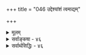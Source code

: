 +++
title = "046 उद्देश्यांशं त्वमाद्यम्"

+++
<details><summary>मूलम्</summary>

उद्देश्यांशं त्वमाद्यं स्फुटमनुभवतां सम्यगध्यक्षवित्त्या प्रत्यक्षत्वभ्रमोऽयं त्वमसि दशम इत्यादिवाक्यार्थबोधे ।  
शब्दात्प्रत्यक्षबोधे प्रसजति शिथिला तद्व्यवस्था ततोऽर्थे साक्षात्कारं न शब्दो जनयति विमतस्सिद्धवच्छब्दभावात् ॥ ४६ ॥
</details>

<details><summary>सर्वाङ्कषा - ४६</summary>

[[269]] 

[शाब्दापरोक्षवादनिरासः ] 

[[116]]. उद्देश्यांशं त्वमाद्यं स्फुटमनुभवतां सम्यगध्यक्षवित्त्या 

प्रत्यक्षत्वभ्रमोऽयं त्वमसि दशम इत्यादिवाक्यार्थबोधे । 

 

परैरुपपादितं शाब्दापरोक्षवादं विमृशति – उद्देश्येत्यादि । पूर्वपक्षे काचनाख्यायिका वर्ण्यते । दशजना मिलित्वा कदाचित् देशान्तरं प्रतस्थिरे । मध्ये काचन महानदी तर्तव्याभूत् । कथंचित् तीर्त्वा पारंगतानां सर्वेषां मनसि संशयोऽभूत् 'सर्वेऽपि वयं तीर्णा वा, न वा' इति । तत्परिहाराय सर्वेषां गणनाय प्रवृत्तास्सर्वेऽपि आत्मानं परित्यज्येतरानेव गणयामासुः । तेन नवसंख्याका एव सर्वैरपि गणिताः । दशमस्यागणनात्, ते सर्वेऽपि 'दशमः नद्यां मृतः' इति दुःखिताः आक्रन्दनायोपचक्रमिरे । तेषामाक्रन्दनं श्रुत्वा पान्थः कश्चिदागत्य यदा कारणं पप्रच्छ, तदा ते 'वयं दशजनाः नदीं तीर्त्वाऽऽगताः। अस्मासु कश्चित् जले मग्नो मृतः' इत्युत्तरमवदन् । 'सन्ति किल यूयं दश' इति पान्थेनोक्ते, 'कथम्? पश्य, वयं नवैव वर्तामहे' इत्यात्मानं परित्यज्य परिगणय्य 'पश्य नवैव वयम्' इत्यवदन्नेकैकशः । तदा तेषामज्ञानं दृष्ट्वा स पान्थः ‘त्वया नव गणिताः किल तर्हि त्वं दशमोऽसि' इति तं यदा प्रदर्शयामास, तदा सः 'दशमोऽहम्' इत्यात्मानं जानाति स्मेति ग्रामीणा कल्पिता कथा । तत्र अहमर्थस्य स्वयंप्रकाशत्वात् 'दशमोऽहम्' इति ज्ञानं स्वप्रकाशप्रत्यक्षरूपम् । तस्य च कारणम् 'दशमस्त्वमसि' इति पान्थस्य वचनमेव । अतः विषयस्यात्मनः स्वप्रकाशत्वेनापरोक्षत्वात् शब्देन जायमानमपि ज्ञानम् अपरोक्षमेव भवेत् । यथा वयं पुरतः घटादिकं चक्षुषा पश्यामः, तदा 'घटोऽयम्' इति केनचिच्छब्दे प्रयुक्ते, तेन शब्देन पुरतो दृश्यमानघटविषयकं ज्ञानं जायते । घटस्य दृश्यमानत्वात् तेन शब्देनापि प्रत्यक्षघटज्ञानमेव जायेत, नान्यत् किञ्चिद् ज्ञानं भवेत् । अतः शब्दः अपरोक्षवस्तुबोधकः अपरोक्षरूपमेव ज्ञानं जनयेदिति शब्दापरोक्षवादः न निराकर्तुं शक्य इति ते मन्यन्ते ॥ 

KUHIRADES 

तदेतत् निराक्रियते- 'त्वं दशमः असि' **इत्यादिवाक्यार्थबोधे** = तादृशवाक्यजन्ये दशमपुरुषविषयक शाब्दबोधे, **उद्देश्यांशम्** = उद्देश्यभागरूपंम् **त्वमाद्यम्** = 'त्वम्' इत्याद्यंशंग् **सम्यगध्यक्षवित्त्या** = स्वयंप्रकाशरूपज्ञानेन स्फुटम् **अनुभवताम्** = स्पष्टमनुभवतां नराणाम् **अयम्** = उक्तानुभवः प्रत्यक्षत्वभ्रमः, न तु सः दशमत्वविशिष्टविषयकः प्रमारूपः प्रत्यक्षानुभवः, किन्तु परोक्ष एवानुभवः ॥ 

अयमर्थः -- ' त्वंम् दशमः' इति वाक्ये 'त्वम्' इति उद्देश्यम् । 'दशमः' इति विधेयम् । ज्ञातम् उद्देश्यम्, अज्ञातं विधेयमिति व्यवस्था । ' त्वम्' शब्दस्य पुरोवर्तिचेतनवाचित्वात् तत् श्रुतवतः पुरोवर्तिनः स्वविषयकम् ‘अहम्' इति ज्ञानं जायते । लोके पुरतः घटादिकं पश्यतां तद्विषयकः 'घटः अस्ति न वा?” इति संशयो यथा न जायते । तद्वदेव स्वविषयकः 'अहमस्मि न वा' इतिसंशयः कस्यापि न जायते । कुतः ? स्वात्मनः सदा स्पष्टं भासमानत्वादेव । इदमेव स्वयंप्रकाशत्वम् । 'त्वं दशमः' इतिवाक्येन जाते 'अहं दशमः' इति ज्ञाने अहंपदार्थो विशेष्यतया स्वयंप्रकाशते । विशेषणभूतं दशमत्वं तु न स्वयंप्रकाशम्, 

 

[[270]] 

किन्तु शब्दजन्यमेव । वेदान्तिनां सर्वेषामात्मनः स्वयंप्रकाशत्वात् 'अहं गच्छामि' इत्यनुभवेऽपि 'अहम्' इत्यंशः स्वयंप्रकाशः । गमनरूपा क्रिया तु न स्वयंप्रकाशा । विशेष्यस्यात्मनः स्वप्रकाशत्वात् 'अहं गच्छामि' इत्यनुभवः संपूर्णोऽपि स्वप्रकाश इव भाति । यथा नैयायिकानां 'सोऽयं घटः' इति ज्ञानं प्रत्यभिज्ञाप्रत्यक्षमित्युच्यते । वस्तुतस्तु तत्र 'अयं घटः' इत्यंश एव प्रत्यक्षः । 'सः' इत्यंशस्तु न प्रत्यक्षः । तस्य पूर्वकालसंबन्धरूपत्वेन, तस्य तदानीमभावेन तदंशे स्मरणमेव । अथापि 'सोऽयं घटः ' इति विशिष्टं ज्ञानमपि प्रत्यभिज्ञाप्रत्यक्षमित्युच्यते, प्रत्यक्षांशप्रभावात् । तद्वदेव ' अहं दशमः' इत्यत्र 'अहम्' इति विशेष्यांशस्य स्वप्रकाशत्वात् 'अहं दशमः' इति विशिष्टं ज्ञानमपि स्वप्रकाशप्रत्यक्षमिव भाति । अथवा तत्र भूतात्मनः तथाभावात् भूतात्मनोऽपि स्वप्रकाशत्वात् सः स्वप्रकाशानुभवः । सूक्ष्ममतयस्तु जानन्ति इमं सत्यांशम् । 

यदि च ‘दशमोऽहम्' इति दशमत्वविशिष्टज्ञानस्यापरोक्षरूपत्वात्, तत्करणभूतस्य शब्दस्याप्यपरोक्षज्ञानजनकत्वमागतमित्युच्यते, तर्हि 'सोऽयं घटः' इत्यादिप्रत्यभिज्ञाप्रत्यक्षसामग्र्यन्तर्गतस्य संस्कारस्यापि अपरोक्षज्ञानजनकत्वं स्यात् । अपि च विशिष्टज्ञानवादिनो हि वैशेषिकाः । 'पर्वतो वह्निमान्' इत्यादावपि, पर्वतांशे प्रत्यक्षत्वम्, वह्नयंश एव अनुमितित्वमिति वदतां वेदान्तिनां तु ‘दशमोऽहम्' इत्यत्रापि, ‘अहम्’ इति विशेष्यमेव स्वप्रकाशप्रत्यक्षरूपम्, दशमत्वरुपविशेषणं शब्दोपस्थाप्यमेवेति, विशिष्टमेकं ज्ञानं न प्रत्यक्षरूपमिति, शब्दस्य प्रत्यक्षजनकत्वोपपादनं निर्मूलम् । अधिकमन्यत्र ॥ 

F 

[[515]] 

spe 



इदमत्रावधेयम् – नैयायिका : सर्वत्र विशिष्टज्ञानैक्यवादिनः सोऽयं घटः' इत्यादिकं किञ्चिद्विशेषणविशिष्टविशेष्यविषयकज्ञानम् एकमिति ते वदन्ति । वेदान्तिनस्तु – 'सः' इत्यंशस्स्मृतिरूपः; 'अयम्' इत्यंशस्तु प्रत्यक्षरूपः । अतः ग्रहणस्मरणात्मकज्ञानद्वयरूपा ‘प्रत्यभिज्ञा' नैकं ज्ञानमिति वदन्ति । बौद्धा अप्येवमेव वदन्ति । परन्तु स्मृतेः प्रामाण्यं नाङ्गीकुर्वन्ति । अतः तेषां प्रत्यभिज्ञया न वस्तूनां स्थिरत्वसिद्धिः । वेदान्तिनस्तु स्मृतेः प्रामाण्यमङ्गीकुर्वन्ति । तेन प्रत्यभिज्ञापि प्रमाणमिति साधयन्ति । परन्तु 'सः' इति 'अयम्' इति च भिन्नं ज्ञानं चेत्, उभयोः संयोजकं किम् ? 'नीलो घटः' इति ज्ञाने 'नीलः ' पटोऽपि भवितुमर्हति । 'घट' रक्तोऽपि भवितुमर्हति । प्रत्येकयोर्नीलघटपदार्थयोः संयोजकः विशेषणविशेष्यभावः । स च विशेषणविशेष्यभावः 'नीलो घटः' इति विशिष्टबुद्धित्वप्रयुक्तः । 'नीलो घटः' इति बुद्धिः यदि विशिष्टबुद्धिर्न स्यात्, तदा 'नीलघटौ' इति समूहालम्बनबुद्धिरूपा सा स्यात् । अथवा 'नीलः घटश्च' इति समुच्चयबुद्धिरूपा सा स्यात् । अत्र स्थलद्वयेऽपि नीलपदार्थः अन्यः, घटपदार्थश्चान्यः । समूहालम्बने नानाविशेषणविशेष्यभावः प्रतीयते । 'नीलः' इत्यत्र नैल्यविशिष्टो नीलः कश्चित् पदार्थः ' घटः' इत्यत्र घटत्वविशिष्टः घटः कश्चित्पदार्थश्च स्वतन्त्रतया प्रतीयते । अतः तत्र इतरेतरयोगे द्वंद्वसमासः । समुच्चये तु प्रत्येकं क्रियान्वयः; अतो न समासः ॥ 

एवञ्च प्रत्यभिज्ञायां 'सः' इति स्मृतिरूपमन्यत् ज्ञानम्, 'अयम्' इति प्रत्यक्षरूपमन्यत् ज्ञानमिति यदि स्यात्, तदोभयोः संयोजकः कः ? 'सोऽयम्' इति तु उभयोर्विशेष्यविशेषणभावो भासते । तेन तत् 

[[271]] 

 

एकमेव ज्ञानमिति च ज्ञायते । बौद्धानां तु पदार्थानां क्षणिकत्वात् तत्पदार्थः अन्यः, इदंपदार्थश्चान्यः । उभयोरैक्यज्ञानं तु 'सेयं दीपज्वाला' इतिवत् भ्रान्तिरेव । एवञ्च प्रत्यभिज्ञायां वस्तूनां स्थिरत्वप्रयुक्तमैक्यं न स्यादिति तेषामिष्टसिद्धिः । नैयायिकानां तु **एकज्ञानत्वात्** = विशिष्टबुद्धित्वात् वस्त्वैक्यसिद्धिः । वेदान्तसिद्धान्ते का गतिः ? न च ' पर्वतो वह्निमान्' इत्यत्र पर्वतः प्रत्यक्षः, वह्निरनुमेयः । एवं ज्ञानभेदेऽपि ‘पर्वतो वह्निमान्’ इति विशेष्यविशेषणभावमूलकः विशिष्टप्रत्ययः दृश्यते । एवमेव ‘सोऽयम्' इत्यत्रापि भिन्नज्ञानोपस्थापितयोरपि निरूप्यनिरूपकभावप्रयुक्तो विशेषणविशेष्यभावो भासत एवेति चेत्, क एवमाह पर्वतः प्रत्यक्षः, वह्निरनुमेय इति ? दृश्यते किल पर्वतः पुरत इति चेत्, किं पर्वतस्याप्रत्यक्षत्वे ‘पर्वतो वह्निमान्' इत्यनुमितिरेव न भवेदिति मन्यसे त्वमायुष्मन्! कुत्र कथं तर्हि वह्निः सिद्ध्येत्? किं न जानास्यनुमितेर्वृत्तम्? ‘पर्वतो धूमवान्' इति पक्षधर्मताज्ञानवेलायामेव चक्षुरिन्द्रियं विरतम्, स्वार्थानुमाने । अनन्तरं चक्षुर्निमीलनेऽपि, व्याप्तिस्मरणम्, परामर्शश्चेति मानसमेव । ततश्च पर्वतो वह्निमान् इति ज्ञानं भवति व्याप्तिपरामर्शयोः बलात् । अतः ‘पर्वतो वह्निमान्' इति विशिष्टमेकमेव ज्ञानम् । न च चक्षुर्निमीलने तथात्वेऽपि, चक्षुरुन्मीलनकाले पर्वतः प्रत्यक्ष एव खल्विति शंक्यम्; युगपद्ज्ञानद्वयस्यासंभवात्; पर्वतप्रत्यक्षमन्यदेव ‘पर्वतो वह्निमान्' इत्यनुमितिरन्यैव । तस्य ज्ञानद्वयरूपत्वकथनं बौद्धैः प्रत्यभिज्ञायास्तथात्वकथनमनुसृत्याभ्युपेत्योक्तमिति नेयम् । अधिकमप्रसक्तमत्र ॥ 

नन्वथापि आत्मनः स्वप्रकाशत्वेन स्वयमेवोपस्थितत्वात् 'अहं जानामि' इत्यत्र भिन्नसामग्र्युपस्थापितयोरप्यस्ति विशेष्यविशेषणभाव इति चेत्; आत्मनोऽस्वप्रकाशत्वपक्षेऽस्याक्षेपस्यैवानवसरत्वात् । स्वप्रकाशत्वपक्षेऽपि, ज्ञानस्य तद्धर्मतयैवानुभवात्, विशेष्यविशेषणभावस्सहजत एव भासत इति विशिष्टज्ञानरूपत्वेऽपि न कापि हानिः । अथवा देहादिविशिष्टस्यैव तदानीमहंप्रतीतिविषयत्वम् । केवलस्य भानाङ्गीकारेऽपि, पर्वतादेरस्वप्रकाशत्वेन न तुल्यन्यायावतारः ॥ 

SPET FF 

उम्र का 

एवञ्च अहंपदार्थस्य स्वप्रकाशत्वेऽपि, दशमत्वस्यातथात्वात् तदंशे शाब्द एव प्रत्ययः । अस्यापि स्वप्रकाशत्वे, पूर्वं तदभानासंभवात् मूलहानिः । तस्मात् दशमत्वं परोक्षरूपमेव । तद्विशिष्टरूपेण तु आत्मनोऽपि परोक्षत्वमेव । ज्ञानभेदेऽपि विशेष्यस्य अहमर्थस्य स्वप्रकाशत्वात्, तत्प्रभावात् 'दशमोऽहम्’ इति ज्ञानमपरोक्षमिव भवति, न त्वपरोक्षम्, 'सोऽयम्' इति सामग्रीद्वयजन्यप्रत्यभिज्ञावत् ॥ 

बौद्धास्तु - लोके वस्त्वेव परोक्षम्, अपरोक्षं चेति द्विविधम् । तदनुरोधेन प्रमाणमपि प्रत्यक्षम्, परोक्षं चेति द्विविधम् । एवं च परोक्षत्वम्, अपरोक्षत्वं वा वस्तुधर्मः, न तु करणधर्मः । यथा - घटे पुरतो विद्यमाने सति, चक्षुरिन्द्रियसन्निकर्षेण घटज्ञानमपरोक्षरूपं जायते; तथा घटशब्दे तदा प्रयुक्ते, तेन जायमानं घटज्ञानम् अपरोक्षरूपमेव भवेत् । पुरतो दृश्यमाने सति, शब्दप्रयोगेण स घटः कथमदृश्यमानः स्यात् इति वदन्ति । एवमेतन्मतेऽपि आत्मनि सदापरोक्षतया भासमाने सति, शब्दप्रयोगमात्रेणात्मा अस्वप्रकाशः कथं भवेत् ? शब्दजन्योऽपि बोधः आत्मविषयकश्चेत्, सः अपरोक्षावभास एव । अत एव 'तमसः पारं दर्शयति 

 

[[272]] 

भगवान् सनत्कुमारः' (छां.8-26-2 ) इति सनत्कुमारेण आत्मा नारदाय दर्शित इत्युच्यते । सनत्कुमारेण उपदेशे कृते, तेन नारदस्य दर्शनमभूदियुक्ते, उपदेशशब्देन दर्शनं जातमित्यर्थः । अतः शब्दः अपरोक्षज्ञानजनको भवतीति मन्यन्ते ॥ 

इदं सर्वम् अध्यात्मशास्त्ररहस्यापरिज्ञानमूलकम् ! उपदेशः शब्दरूप एवेति मन्यन्ते । यद्येवं, तर्हि 'चित्रं वटतरोर्मूले वृद्धाश्शिष्या गुरुर्युवा । गुरोस्तु मौनं व्याख्यानं शिष्यास्तु छिन्नसंशयाः ॥ ' इति कथं मन्यसे त्वम्? तत्रापि शब्दानुमानमेवेति चेत्; अत एवोक्तं पूर्वम् अध्यात्मशास्त्ररहस्यापरिज्ञानमूलं सर्वमेतदिति । 'दिव्यं ददामि ते चक्षुः' इति पूर्वभागमनवलोकयन् 'पश्य मे योगमैश्वरम् ' ( गी. 11-8) इत्युत्तरभागमवलोकयन् कश्चित् अर्धप्रज्ञः 'पश्य' इति शब्देनैव विश्वरूपसंदर्शनं जातमिति यदि मन्येत, तादृशो मेधावी कथं बोधनीय इति न जानीमः । एतादृशस्थले गुरोरनुग्रहविशेषादेव शिष्यस्यान्तरङ्गे वस्तुदर्शनं जायते । नारदस्यात्मदर्शनमपि सनत्कुमारस्यानुग्रहादेव । 'चित्रं वटतरोर्मूले' इत्यादावपि श्रीदक्षिणामूर्तेस्तपश्शक्त्यैव महर्षीणामात्मसंदर्शनेन सर्वसंशयोच्छेदः । तत्तादृशा हि गुरवः केवलेन दर्शनेन, स्पर्शनेन, संकल्पेन वा सर्वं साधयितुं प्रभवन्ति । कुत्रचित् शब्दोपदेशसमनन्तरमात्मसंदर्शनजननेऽपि, शब्दो व्याजमात्रम्, न त्वपरोक्षकारणम् । पुरतो घटादिकं पश्यतः 'घटोऽयम् इति शब्दश्रवणे जाते तेन जायमानं ज्ञानं शाब्दं परोक्षमेव । तत्र चाक्षुषं ज्ञानमन्यत् शाब्दं चान्यदेव । युगपदिन्द्रियद्वयव्यापारासंभवात् । कालस्यातिसूक्ष्मत्वादन्तरालाग्रहणम् । अतोऽपरोक्षं कुत्रापि न शाब्दम् ॥ 

'प्रत्यक्षत्वम्' वा 'परोक्षत्वम्' वा वस्तुधर्म इति विचित्रमिदम् । एवं सति एकमेव वस्त्वेकस्य सन्निहितस्य चक्षुर्गोचरं यदा भवति, तदैव तदेव वस्तु दूरस्थस्य परोक्षमेव भवति, तदा तत्र प्रत्यक्षत्वम्, परोक्षत्वं चेति विरुद्धधर्मसमावेशप्रसङ्गः । अतः प्रत्यक्षत्वं परोक्षत्वं च करणाधीनमेव; न तु विषयाधीनम् । अत एव 'औपनिषदं पुरुषम्' इत्यत्रापि उपनिषद्वाक्यजन्यं परोक्षमेव । अन्यथा सर्वेऽपि ब्रह्मज्ञानिनो भवेयुः । ब्रह्मणः शस्त्रैकगम्यत्वमपि शास्त्रैकप्रमाणकत्वमेव, न तु शास्त्र - जन्यप्रत्यक्षविषयकत्वम्, सर्वानुभवविरोधात् । अतः प्रत्यक्षत्वपरोक्षत्वयोस्सांकर्यप्रसंगेन शाब्दापरोक्षवादो बौद्धवासनामूलक एव ॥ 

सत्यम् ; अत एव वयं वदामः ' धर्मास्सर्वे तत्तन्मनोरथकल्पिताः, अत एव मिथ्याभूताः ' इति । तर्हि ‘धर्मोपपत्तेः' ‘धर्मोक्तेः' 'सर्वधर्मोपपत्तेश्च' इत्यादिसूत्राणां वा का गतिः ? सर्वमिदं व्यवहारिकमात्रमिति चेत्, अत्राप्युक्तं बहुधा । यद्यदुच्यत इदानीं तत्सर्वं व्यावहारिकमेव । भवदुच्यमानं निर्गुणं ब्रह्मापि व्याहारिकमेवेदानीम् । किं साधितमेतेन? पारमार्थिकं तु अवेद्यम्, अवाच्यं च । अतो वृथा क्लिश्यसे 

त्वम् ॥ वस्तुतस्तु - 

कदाचित्तु बहोः कालात्पूर्वं शब्दः श्रुतः कथम् । जनयेत्त्वपरोक्षं सः स्मृतः, वद हठं विना ॥ आचार्याणां स्थानमेव न स्यादिति भयार्दिताः । स्वस्थानरक्षणव्यग्राः किश्यन्ति बहुधा वृथा ॥ 

[[117]]. 

[[273]] 

शब्दात् प्रत्यक्षबोधे प्रसजति शिथिला तद्व्यवस्था; ततोऽर्थे 

साक्षात्कारं न शब्दो जनयति विमतः सिद्धवच्छब्दभावात् ॥46॥ 

[ ऐकात्म्यवादे उपदेशानुपपत्तिः ] 

शिष्यो जीवस्त्वसिद्धः किमु तव यदि वा भ्रान्तिसिद्धो, मितो वा 

नासिद्धायोपदेशो, भ्रमविषयमितौ नोपदेशार्हताऽस्य । 

 

एवमनङ्गीकारेऽनिष्टप्रसङ्गमाह - शब्दादित्यादि । 'प्रत्यक्षम् ' ' परोक्षम्' इत्यादिशब्दा एव प्रमाणप्रमेयव्यवस्थामसङ्कीर्णां प्रदर्शयन्ति । परोक्षसाधनत्वेन सर्वसंमतात् शब्दादपि **प्रत्यक्षबोधे** = अङ्गीकृते सति, तद्व्यवस्था शिथिला प्रसजति । अनुमानविरोधमप्याह - ततः अर्थ इत्यादि । विमतः शब्दः अर्थे साक्षात्कारं न **जनयति** = स्ववाच्यार्थविषयकप्रत्यक्षाजनकः, **शब्दभावात्** = शब्दत्वात्, **सिद्धवत्** = प्रसिद्धशब्दवत् । 'विमतः शब्दः न अर्थप्रत्यक्षजनकः, शब्दत्वात् इन्द्रियादिशब्दवत्' इत्यनुमानम् । इन्द्रियं ह्यतीन्द्रियम् । इन्द्रियपदेन चक्षुरादीनां बोधे भवत्यपि, तत्पदं कदापीन्द्रियविषयकमपरोक्षं न जनयति । शब्दस्तु श्रोत्रेन्द्रियेण गृह्यते । इन्द्रियादिशब्दविषयकं श्रोत्रेन्द्रियजन्यं ज्ञानं प्रत्यक्षमेव । प्रत्यक्षे विषयस्य कारणत्वात् विषयभूतः शब्दोऽपि स्वप्रत्यक्षे कारणम् । इन्द्रियपदविषयके प्रत्यक्षे तस्य कारणत्वात्, प्रत्यक्षजनकत्वाभावरूपसाध्याभाववति इन्द्रियशब्दे शब्दत्वहेतोस्सत्त्वात् व्यभिचार इति तद्वारणाय 'अर्थे' इति । इन्द्रियपदं स्वविषयकप्रत्यक्षजनकम्, प्रत्यक्षे विषयस्य कारणत्वात्, न तु स्ववाच्येन्द्रियरूपार्थविषयकप्रत्यक्षजनकम्, अतो व्यभिचारपरिहारः । अतः शाब्दापरोक्षवादो न साधीयान् ॥ ४६ ॥
</details>

<details><summary>सर्वार्थसिद्धिः - ४६</summary>

उद्देश्यांशं त्वमाद्यं स्फुटमनुभवतां सम्पगध्यक्षवित्त्या  
प्रत्यक्षत्वभ्रमोऽयं त्वमसि दशम इत्यादिवाक्यार्थबोधे ।  
शब्दात्प्रत्यक्षबोधे प्रसजति शिथिला तद्व्यवस्था ततोऽर्थे  
साक्षात्कारं न शब्दो जनयति विमतस्सिद्धवच्छब्दभावात् ॥ ४६ ॥  
  
प्रत्यक्षभ्रमस्य प्रत्यक्ष एव बाधक इति निर्बन्धो नेत्युक्तं, तत्सद्भावेऽपि शब्दः प्रत्यक्षरूपबाधकधोजनक इति न शक्यं कल्पयितुम्; अन्यथा क्वचिदनुमानेऽपि तत्कॢप्तिः । न च कोद्रवबीजस्य स्वाभीष्टकलमाङ्कुरजनकत्वकॢप्त्या तत्सिद्धिः । ननु दग्धवेत्रबीजस्य रम्भाङ्कुरारम्भकत्वं दृश्यते । यदि दृश्यते कस्तन्निषेधेत्? अथ नेदं निदर्शनं, वाक्येष्वपि दशमस्त्वमसि, संवित् स्वप्रकाशा इत्यादिषु प्रत्यक्षधीजनकत्वं दृष्टमिति चेत् कथमेतत्? दशमोऽहमस्मि, मम संवित् स्वप्रकाशा इति श्रोतुरपरोक्षा धीरिति चेन्न; सेयं वाक्यश्रवणानन्तरजन्या? तन्मूलस्वयंपरीक्षणजन्या वा? आद्ये धर्मिप्रत्यक्षत्वेऽपि दशमत्वविशिष्टवेषो न प्रत्यक्षः, अन्यथा धर्मवांस्त्वमसीति केनचिद्दैवज्ञेनोक्ते तादृशोऽहमिति बुद्धेरप्यापरोक्ष्यं स्यात्; धर्मस्यातीन्द्रियत्वान्न तथेति चेन्न; अयं पर्वतः परभागे वह्निमानित्याद्युपदेशे प्रसङ्गात् । स्वतोऽपरोक्षार्थविषयतयाऽत्र तादृशो विशेष इति चेन्न, नियामकाभावात् दशमत्वादिविशिष्टाकारेण स्वतोऽपरोक्षत्वासिद्धेश्च । तदिह वाक्यतो दशमत्वादिबोधे त्वमर्थस्य स्फुटप्रत्यक्षगृह्यमाणतया केषांचिद्दशमत्वादिविशिष्टाकारग्रहेऽपि प्रत्यक्षत्वभ्रान्तिमात्रमित्याह - उद्देश्यांशमिति ॥ एतेन विगीतं वाक्यं स्वार्थापरोक्षधीजनकं स्वतोऽपरोक्षार्थविषयत्वात् दशमस्त्वमसीत्यादिवाक्यवदित्यनुमानमपि निरस्तम्, दृष्टान्ताद्ययोगात् । ननु घटं पश्यतोऽयं घट इति वाक्यप्रयोगेऽपि प्रत्यक्षधीर्जायत इति चेन्न, युगपत्प्रमाणद्वयेन प्रमितिद्वयोत्पत्त्ययोगात्; संभूयैकप्रमाणीभावस्यातिप्रसङ्गित्वादनभ्युपगमाच्च । क्रमे तु प्रत्यक्षज्ञानसमनन्तरभाविनि शाब्दज्ञाने प्रत्यक्षशिरस्के माषराशिप्रविष्टमषीन्यायेन तज्जातीयताभ्रमः । दशमस्त्वमित्यादावपि कदाचिदेवमेव । प्रतिकूलतर्कमप्याह -शब्दादिति । ज्ञातकरणानां हि परोक्षधीजनकत्वव्यवस्था शब्दप्रमणस्याप्यन्यत्र व्याप्ताऽङ्गीकृता; तस्याः शैथिल्यं स्यात् । इष्टप्रसङ्गोऽयमिति चेन्न, तुल्यन्यायतयाऽन्यत्रापि तत्तन्नियतिविरुद्धकार्यानुमानप्रसङ्गस्यानिष्टत्वात् । विपक्षे बाधकाद्विशेष इति चेन्न, शब्दजन्यप्रत्यक्षाभावेऽपि विरोधप्रसङ्गाभावात् । 'तस्मै मृदितकषायाय तमसः पारं दर्शयति भगवान्सनत्कुमारः इति उपदेशादपरोक्षधीः श्रूयत' इति चेन्न, दृशेः प्रत्यक्षविशेषरूढत्वात् । अनुपपत्त्या साक्षात्कारसामान्यपरत्वं कल्प्यमिति चेत्, तर्हि विरुद्धकॢप्तित्यागेन वशैद्यार्थत्वकॢप्तिर्युक्ता । प्रतिप्रयोगमप्याह - तत इति । व्याप्तिबलादित्यर्थः । अर्थे - स्वप्रतिपाद्ये । एतेन स्वविषयसाक्षात्कारजनकतया बाधप्रसङ्गोऽपास्तः । अत्र तु विपक्षे बाधकः प्रदर्शित एवातिप्रसङ्गः । श्लो. प्रत्यक्षज्ञानहेतुत्वं यत्त्वयाऽत्र प्रसाध्यते । निषेध्यमिदमस्माकं न नस्तच्छोधनं भरः ॥ ४६ ॥ इति शाब्दप्रत्यक्षभङ्गः ॥
</details>


